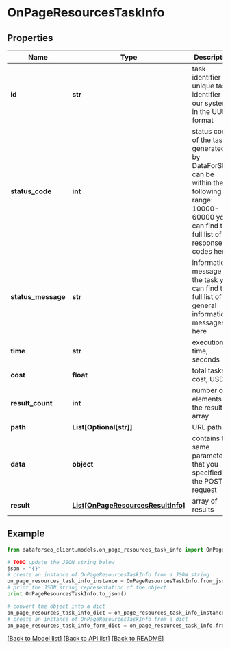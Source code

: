 # OnPageResourcesTaskInfo


## Properties

Name | Type | Description | Notes
------------ | ------------- | ------------- | -------------
**id** | **str** | task identifier unique task identifier in our system in the UUID format | [optional] 
**status_code** | **int** | status code of the task generated by DataForSEO, can be within the following range: 10000-60000 you can find the full list of the response codes here | [optional] 
**status_message** | **str** | informational message of the task you can find the full list of general informational messages here | [optional] 
**time** | **str** | execution time, seconds | [optional] 
**cost** | **float** | total tasks cost, USD | [optional] 
**result_count** | **int** | number of elements in the result array | [optional] 
**path** | **List[Optional[str]]** | URL path | [optional] 
**data** | **object** | contains the same parameters that you specified in the POST request | [optional] 
**result** | [**List[OnPageResourcesResultInfo]**](OnPageResourcesResultInfo.md) | array of results | [optional] 

## Example

```python
from dataforseo_client.models.on_page_resources_task_info import OnPageResourcesTaskInfo

# TODO update the JSON string below
json = "{}"
# create an instance of OnPageResourcesTaskInfo from a JSON string
on_page_resources_task_info_instance = OnPageResourcesTaskInfo.from_json(json)
# print the JSON string representation of the object
print OnPageResourcesTaskInfo.to_json()

# convert the object into a dict
on_page_resources_task_info_dict = on_page_resources_task_info_instance.to_dict()
# create an instance of OnPageResourcesTaskInfo from a dict
on_page_resources_task_info_form_dict = on_page_resources_task_info.from_dict(on_page_resources_task_info_dict)
```
[[Back to Model list]](../README.md#documentation-for-models) [[Back to API list]](../README.md#documentation-for-api-endpoints) [[Back to README]](../README.md)


